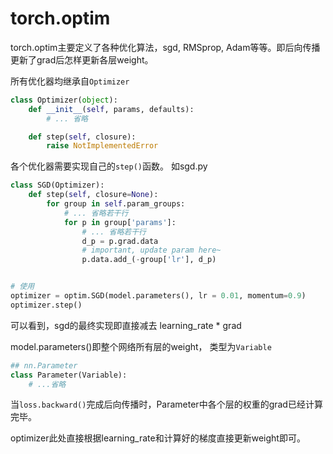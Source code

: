 # torch.optim

torch.optim主要定义了各种优化算法，sgd, RMSprop, Adam等等。即后向传播更新了grad后怎样更新各层weight。

所有优化器均继承自`Optimizer`
```python
class Optimizer(object):
    def __init__(self, params, defaults):
        # ... 省略

    def step(self, closure):
        raise NotImplementedError
```

各个优化器需要实现自己的`step()`函数。 如sgd.py
```python
class SGD(Optimizer):
    def step(self, closure=None):
        for group in self.param_groups:
            # ... 省略若干行
            for p in group['params']:           
                # ... 省略若干行
                d_p = p.grad.data
                # important, update param here~
                p.data.add_(-group['lr'], d_p)


# 使用
optimizer = optim.SGD(model.parameters(), lr = 0.01, momentum=0.9)
optimizer.step()
```

可以看到，sgd的最终实现即直接减去 learning_rate * grad

model.parameters()即整个网络所有层的weight， 类型为`Variable`
```python
## nn.Parameter
class Parameter(Variable):
    # ...省略
```

当`loss.backward()`完成后向传播时，Parameter中各个层的权重的grad已经计算完毕。

optimizer此处直接根据learning_rate和计算好的梯度直接更新weight即可。